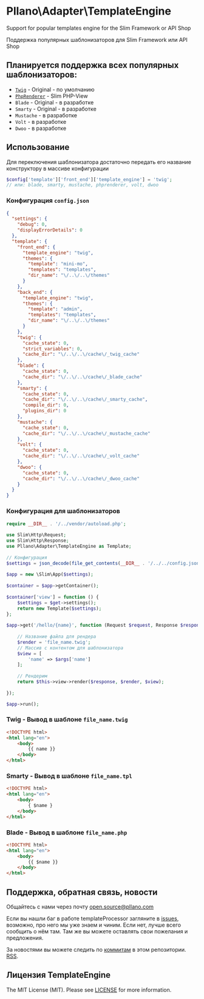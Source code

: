 # Pllano\Adapter\TemplateEngine
Support for popular templates engine for the Slim Framework or API Shop

Поддержка популярных шаблонизаторов для Slim Framework или API Shop
## Планируется поддержка всех популярных шаблонизаторов: 
- [`Twig`](https://github.com/twigphp/Twig) - Original - по умолчанию
- [`PhpRenderer`](https://github.com/slimphp/PHP-View) - Slim PHP-View
- `Blade` - Original - в разработке
- `Smarty` - Original - в разработке
- `Mustache` - в разработке
- `Volt` - в разработке
- `Dwoo` - в разработке
## Использование
Для переключения шаблонизатора достаточно передать его название конструктору в массиве конфигурации
```php
$config['template']['front_end']['template_engine'] = 'twig';
// или: blade, smarty, mustache, phprenderer, volt, dwoo
```
### Конфигурация `config.json`
```json
{
  "settings": {
    "debug": 0,
    "displayErrorDetails": 0
  },
  "template": {
    "front_end": {
      "template_engine": "twig",
      "themes": {
        "template": "mini-mo",
        "templates": "templates",
        "dir_name": "\/..\/..\/themes"
      }
    },
    "back_end": {
      "template_engine": "twig",
      "themes": {
        "template": "admin",
        "templates": "templates",
        "dir_name": "\/..\/..\/themes"
      }
    },
    "twig": {
      "cache_state": 0,
      "strict_variables": 0,
      "cache_dir": "\/..\/..\/cache\/_twig_cache"
    },
    "blade": {
      "cache_state": 0,
      "cache_dir": "\/..\/..\/cache\/_blade_cache"
    },
    "smarty": {
      "cache_state": 0,
      "cache_dir": "\/..\/..\/cache\/_smarty_cache",
      "compile_dir": 0,
      "plugins_dir": 0
    },
    "mustache": {
      "cache_state": 0,
      "cache_dir": "\/..\/..\/cache\/_mustache_cache"
    },
    "volt": {
      "cache_state": 0,
      "cache_dir": "\/..\/..\/cache\/_volt_cache"
    },
    "dwoo": {
      "cache_state": 0,
      "cache_dir": "\/..\/..\/cache\/_dwoo_cache"
    }
  }
}
```
### Конфигурация для шаблонизаторов
```php
require __DIR__ . '/../vendor/autoload.php';
 
use Slim\Http\Request;
use Slim\Http\Response;
use Pllano\Adapter\TemplateEngine as Template;
 
// Конфигурация
$settings = json_decode(file_get_contents(__DIR__ . '/../../config.json'), true);
 
$app = new \Slim\App($settings);
 
$container = $app->getContainer();
 
$container['view'] = function () {
    $settings = $get->settings();
    return new Template($settings);
};
 
$app->get('/hello/{name}', function (Request $request, Response $response, array $args) {
 
    // Название файла для рендера
    $render = 'file_name.twig';
    // Массив с контентом для шаблонизатора
    $view = [
        'name' => $args['name']
    ];
 
    // Рендерим
    return $this->view->render($response, $render, $view);
 
});

$app->run();
```
### Twig - Вывод в шаблоне `file_name.twig`
``` html
<!DOCTYPE html>
<html lang="en">
    <body>
        {{ name }}
    </body>
</html>
```
### Smarty - Вывод в шаблоне `file_name.tpl`
``` html
<!DOCTYPE html>
<html lang="en">
    <body>
        { $name }
    </body>
</html>
```
### Blade - Вывод в шаблоне `file_name.php`
``` html
<!DOCTYPE html>
<html lang="en">
    <body>
        {{ $name }}
    </body>
</html>
```
## Поддержка, обратная связь, новости

Общайтесь с нами через почту open.source@pllano.com

Если вы нашли баг в работе templateProcessor загляните в
[issues](https://github.com/pllano/template-processor/issues), возможно, про него мы уже знаем и
чиним. Если нет, лучше всего сообщить о нём там. Там же вы можете оставлять свои
пожелания и предложения.

За новостями вы можете следить по
[коммитам](https://github.com/pllano/template-processor/commits/master) в этом репозитории.
[RSS](https://github.com/pllano/template-processor/commits/master.atom).

Лицензия TemplateEngine
-------

The MIT License (MIT). Please see [LICENSE](https://github.com/pllano/template-processor/blob/master/LICENSE) for more information.

